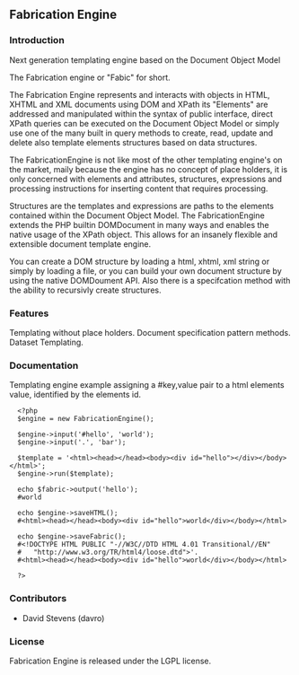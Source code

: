 ## Fabrication Engine

### Introduction

Next generation templating engine based on the Document Object Model

The Fabrication engine or "Fabic" for short.

The Fabrication Engine represents and interacts with objects in HTML, XHTML and 
XML documents using DOM and XPath its "Elements" are addressed and manipulated 
within the syntax of public interface, direct XPath queries can be executed on 
the Document Object Model or simply use one of the many built in query methods
to create, read, update and delete also template elements structures based on
data structures.

The FabricationEngine is not like most of the other templating engine's on the 
market, maily because the engine has no concept of place holders, it is only 
concerned with elements and attributes, structures, expressions and processing 
instructions for inserting content that requires processing. 

Structures are the templates and expressions are paths to the elements contained
within the Document Object Model. The FabricationEngine extends the PHP builtin 
DOMDocument in many ways and enables the native usage of the XPath object. 
This allows for an insanely flexible and extensible document template engine.

You can create a DOM structure by loading a html, xhtml, xml string or simply by
loading a file, or you can build your own document structure by using the native
DOMDoument API. Also there is a specifcation method with the ability to recursivly
create structures.


### Features

Templating without place holders.
Document specification pattern methods.
Dataset Templating.

### Documentation

Templating engine example assigning a #key,value pair to a html elements value,
identified by the elements id.

      <?php
      $engine = new FabricationEngine();

      $engine->input('#hello', 'world');
      $engine->input('.', 'bar');

      $template = '<html><head></head><body><div id="hello"></div></body></html>';
      $engine->run($template);

      echo $fabric->output('hello'); 
      #world

      echo $engine->saveHTML();
      #<html><head></head><body><div id="hello">world</div></body></html>

      echo $engine->saveFabric();
      #<!DOCTYPE HTML PUBLIC "-//W3C//DTD HTML 4.01 Transitional//EN"
      #   "http://www.w3.org/TR/html4/loose.dtd">'.
      #<html><head></head><body><div id="hello">world</div></body></html>

      ?>

### Contributors

* David Stevens (davro)


### License

Fabrication Engine is released under the LGPL license.

